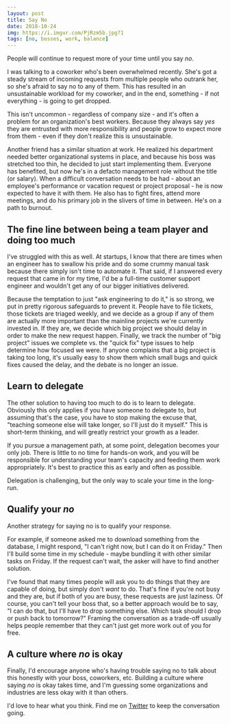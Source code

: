 ```yaml
---
layout: post
title: Say No
date: 2018-10-24
img: https://i.imgur.com/PjRzm5b.jpg?1
tags: [no, bosses, work, balance]
---
```


People will continue to request more of your time until you say _no_.

I was talking to a coworker who's been overwhelmed recently. She's got a steady stream of incoming requests from multiple people who outrank her, so she's afraid to say no to any of them. This has resulted in an unsustainable workload for my coworker, and in the end, something - if not everything - is going to get dropped.

This isn't uncommon - regardless of company size - and it's often a problem for an organization's best workers. Because they always say _yes_ they are entrusted with more responsibility and people grow to expect more from them - even if they don't realize this is unsustainable.

Another friend has a similar situation at work. He realized his department needed better organizational systems in place, and because his boss was stretched too thin, he decided to just start implementing them. Everyone has benefited, but now he's in a defacto management role without the title (or salary). When a difficult conversation needs to be had - about an employee's performance or vacation request or project proposal - he is now expected to have it with them. He also has to fight fires, attend more meetings, and do his primary job in the slivers of time in between. He's on a path to burnout.

## The fine line between being a team player and doing too much

I've struggled with this as well. At startups, I know that there are times when an engineer has to swallow his pride and do some crummy manual task because there simply isn't time to automate it. That said, if I answered every request that came in for my time, I'd be a full-time customer support engineer and wouldn't get any of our bigger initiatives delivered.

Because the temptation to just "ask engineering to do it," is so strong, we put in pretty rigorous safeguards to prevent it. People have to file tickets, those tickets are triaged weekly, and we decide as a group if any of them are actually more important than the mainline projects we're currently invested in. If they are, we decide which big project we should delay in order to make the new request happen. Finally, we track the number of "big project" issues we complete vs. the "quick fix" type issues to help determine how focused we were. If anyone complains that a big project is taking too long, it's usually easy to show them which small bugs and quick fixes caused the delay, and the debate is no longer an issue.

## Learn to delegate

The other solution to having too much to do is to learn to delegate. Obviously this only applies if you have someone to delegate to, but assuming that's the case, you have to stop making the excuse that, "teaching someone else will take longer, so I'll just do it myself." This is short-term thinking, and will greatly restrict your growth as a leader.

If you pursue a management path, at some point, delegation becomes your only job. There is little to no time for hands-on work, and you will be responsible for understanding your team's capacity and feeding them work appropriately. It's best to practice this as early and often as possible.

Delegation is challenging, but the only way to scale your time in the long-run.

## Qualify your _no_

Another strategy for saying no is to qualify your response.

For example, if someone asked me to download something from the database, I might respond, "I can't right now, but I can do it on Friday." Then I'll build some time in my schedule - maybe bundling it with other similar tasks on Friday. If the request can't wait, the asker will have to find another solution.

I've found that many times people will ask you to do things that they are capable of doing, but simply don't _want_ to do. That's fine if you're not busy and they are, but if both of you are busy, these requests are just laziness. Of course, you can't tell your boss that, so a better approach would be to say, "I can do that, but I'll have to drop something else. Which task should I drop or push back to tomorrow?" Framing the conversation as a trade-off usually helps people remember that they can't just get more work out of you for free.

## A culture where _no_ is okay

Finally, I'd encourage anyone who's having trouble saying no to talk about this honestly with your boss, coworkers, etc. Building a culture where saying _no_ is okay takes time, and I'm guessing some organizations and industries are less okay with it than others.

I'd love to hear what you think. Find me on [Twitter](https://twitter.com/karllhughes) to keep the conversation going.
